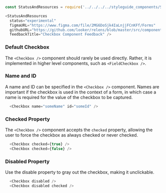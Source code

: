 ```js noeditor
const StatusAndResources = require('../../../../styleguide_components/StatusAndResources').StatusAndResources;

<StatusAndResources
  status="experimental"
  figmaURL="https://www.figma.com/file/2MG6DoSjk4IaLnjjFCnKFf/Forms"
  githubURL="https://github.com/looker/relens/blob/master/src/components/Form/Inputs/Checkbox.tsx"
  feedbackTitle="Checkbox Component Feedback" />
```

### Default Checkbox

The `<Checkbox />` component should rarely be used directly. Rather, it is implemented in higher level components, such as `<FieldCheckbox />`.

### Name and ID

A name and ID can be specified in the `<Checkbox />` component. Names are important if the checkbox is used in the context of a form, in which case a name is required for the value of the checkbox to be captured.

```js
  <Checkbox name="someName" id="someId" />
```

### Checked Property

The `<Checkbox />` component accepts the `checked` property, allowing the user to force the checkbox as always checked or never checked.

```js
  <Checkbox checked={true} />
  <Checkbox checked={false} />
```

### Disabled Property

Use the disable property to gray out the checkbox, making it unclickable.

```js
  <Checkbox disabled />
  <Checkbox disabled checked />

```
